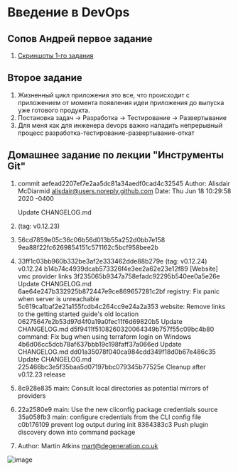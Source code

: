 # Введение в DevOps

##  Сопов Андрей первое задание 

1. [Скриншоты 1-го задания](https://disk.yandex.ru/d/NdLRSbP9V-wB7A)

## Второе задание

1. Жизненный цикл приложения это все, что происходит с приложением от момента появления идеи приложения до выпуска уже готового продукта.
2. Постановка задач -> Разработка -> Тестирование -> Развертывание
3. Для меня как для инженера devops важно наладить непрерывный процесс разработка-тестирование-развертывание-откат


## Домашнее задание по лекции "Инструменты Git"


1. commit aefead2207ef7e2aa5dc81a34aedf0cad4c32545
Author: Alisdair McDiarmid <alisdair@users.noreply.github.com>
Date:   Thu Jun 18 10:29:58 2020 -0400

    Update CHANGELOG.md

2. (tag: v0.12.23)

3. 56cd7859e05c36c06b56d013b55a252d0bb7e158 9ea88f22fc6269854151c571162c5bcf958bee2b

4.  33ff1c03bb960b332be3af2e333462dde88b279e (tag: v0.12.24) v0.12.24
    b14b74c4939dcab573326f4e3ee2a62e23e12f89 [Website] vmc provider links
    3f235065b9347a758efadc92295b540ee0a5e26e Update CHANGELOG.md
    6ae64e247b332925b872447e9ce869657281c2bf registry: Fix panic when server is unreachable
    5c619ca1baf2e21a155fcdb4c264cc9e24a2a353 website: Remove links to the getting started guide's old location
    06275647e2b53d97d4f0a19a0fec11f6d69820b5 Update CHANGELOG.md
    d5f9411f5108260320064349b757f55c09bc4b80 command: Fix bug when using terraform login on Windows
    4b6d06cc5dcb78af637bbb19c198faff37a066ed Update CHANGELOG.md
    dd01a35078f040ca984cdd349f18d0b67e486c35 Update CHANGELOG.md
    225466bc3e5f35baa5d07197bbc079345b77525e Cleanup after v0.12.23 release
    
5. 8c928e835 main: Consult local directories as potential mirrors of providers

6.  22a2580e9 main: Use the new cliconfig package credentials source
    35a058fb3 main: configure credentials from the CLI config file
    c0b176109 prevent log output during init
    8364383c3 Push plugin discovery down into command package

7. Author: Martin Atkins <mart@degeneration.co.uk>


![image](https://user-images.githubusercontent.com/5323690/164971608-e40d6cf4-b637-4537-8da2-869ab2cff180.png)

